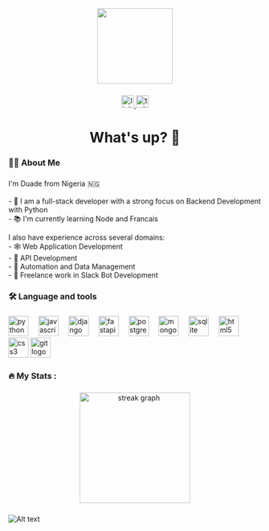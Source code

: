 <div align="center">
  <img height="150" src="https://res.cloudinary.com/dpasfri0b/image/upload/v1703256721/_4e3ae3e3-4992-42ae-8d0f-a544333e69d0_ljfhby.jpg"  />
</div>

###

<div align="center">
  <a href="https://www.linkedin.com/in/oluwatimilehin-otunla-isaac/" target="_blank">
    <img src="https://img.shields.io/static/v1?message=LinkedIn&logo=linkedin&label=&color=0077B5&logoColor=white&labelColor=&style=for-the-badge" height="25" alt="linkedin logo"  />
  </a>
  <a href="https://twitter.com/duadeOmoOtunla" target="_blank">
    <img src="https://img.shields.io/static/v1?message=Twitter&logo=twitter&label=&color=1DA1F2&logoColor=white&labelColor=&style=for-the-badge" height="25" alt="twitter logo"  />
  </a>
</div>

###

<h1 align="center">What's up? 👋</h1>

###

<h3 align="left">👩‍💻  About Me</h3>

###

<p align="left">I'm Duade from Nigeria 🇳🇬<br><br>- 🔭 I am a full-stack developer with a strong focus on Backend Development with Python <br>- 📚 I'm currently learning Node and Francais</p>


<p algn="left">I also have experience across several domains: <br>- 🕸 Web Application Development<br>- 📲 API Development<br>- 💾 Automation and Data Management<br>- 🤖 Freelance work in Slack Bot Development</p>

###

<h3 align="left">🛠 Language and tools</h3>

###

<div align="left">
  <img src="https://cdn.jsdelivr.net/gh/devicons/devicon/icons/python/python-original.svg" height="40" alt="python logo"  />
  <img width="12" />
  <img src="https://cdn.jsdelivr.net/gh/devicons/devicon/icons/javascript/javascript-original.svg" height="40" alt="javascript logo"  />
  <img width="12" />
  <img src="https://cdn.jsdelivr.net/gh/devicons/devicon/icons/django/django-plain.svg" height="40" alt="django logo"  />
  <img width="12" />
  <img src="https://cdn.jsdelivr.net/gh/devicons/devicon/icons/fastapi/fastapi-original.svg" height="40" alt="fastapi logo"  />
  <img width="12" />
  <img src="https://cdn.jsdelivr.net/gh/devicons/devicon/icons/postgresql/postgresql-original.svg" height="40" alt="postgresql logo"  />
  <img width="12" />
  <img src="https://cdn.jsdelivr.net/gh/devicons/devicon/icons/mongodb/mongodb-original.svg" height="40" alt="mongodb logo"  />
  <img width="12" />
  <img src="https://cdn.jsdelivr.net/gh/devicons/devicon/icons/sqlite/sqlite-original.svg" height="40" alt="sqlite logo"  />
  <img width="12" />
  <img src="https://cdn.jsdelivr.net/gh/devicons/devicon/icons/streamlit/streamlit-original.svg" height="40" alt="html5 logo"  />
  <img width="12" />
  <img src="https://cdn.jsdelivr.net/gh/devicons/devicon/icons/selenium/selenium-original.svg" height="40" alt="css3 logo"  />
  <img src="https://cdn.jsdelivr.net/gh/devicons/devicon/icons/git/git-original.svg" height="40" alt="git logo"  />
</div>

###

<h3 align="left">🔥   My Stats :</h3>

###

<div align="center">
  <img src="https://streak-stats.demolab.com?user=Duade10&locale=en&mode=daily&theme=dark&hide_border=false&border_radius=5&order=3" height="220" alt="streak graph"  />
</div>

###

![Alt text](https://spotify-recently-played-readme.vercel.app/api?user=31hnan2d7syys5ehoc5cshrwzeje&count=1)


###

